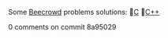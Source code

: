 Some [Beecrowd](https://www.beecrowd.com.br) problems solutions:
🎈[C](https://github.com/nickrois/competitive-programming/search?l=c)
🎈[C++](https://github.com/nickrois/competitive-programming/search?l=c%2B%2B)

0 comments on commit 8a95029
